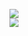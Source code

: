 ![](https://github-readme-stats.vercel.app/api?username=selfup&theme=dark&hide_border=false&include_all_commits=false&count_private=true)<br/>
![](https://github-readme-streak-stats.herokuapp.com/?user=selfup&theme=dark&hide_border=false)<br/>

